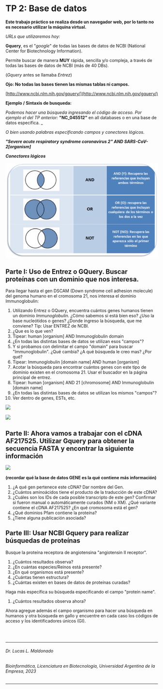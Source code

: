 # TP 2: Base de datos

**Este trabajo práctico se realiza desde un navegador web, por lo tanto no es necesario utilizar la máquina virtual.**

_URLs que utilizaremos hoy:_

**Gquery**, es el "_google_" de todas las bases de datos de NCBI (National Center for Biotechnology Information).

Permite buscar de manera **MUY** rápida, sencilla y/o compleja, a través de todas las bases de datos de NCBI (más de 40 DBs).

(_Gquery_ antes se llamaba _Entrez_)

**Ojo: No todas las bases tienen las mismas tablas ni campos.**

[http://www.ncbi.nlm.nih.gov/gquery/](http://www.ncbi.nlm.nih.gov/gquery/)

**Ejemplo / Sintaxis de busqueda:**

_Podemos hacer una búsqueda ingresando el código de acceso. Por ejemplo el del TP anterior:_ **"NC\_045512"** en all databases o en una base de datos específica. _

_O bien usando palabras especificando campos y conectores lógicos._

_**"Severe acute respiratory syndrome coronavirus 2" AND SARS-CoV-2[organism]**_

_**Conectores lógicos**_

![](https://github.com/BioinformaticaUADE/Bioinformatica-UADE/blob/main/img/conditionals.jpg)

## Parte I: Uso de Entrez o GQuery. Buscar proteínas con un dominio que nos interesa.

Para llegar hasta el gen DSCAM (Down syndrome cell adhesion molecule) del genoma humano en el cromosoma 21, nos interesa el dominio Immunoglobulin:

1. Utilizando Entrez o GQuery, encuentra cuántos genes humanos tienen un dominio _Immunoglobulin_. ¿Cómo sabemos si está bien eso? ¿Uso la base nucleótidos o genes? ¿Donde ingreso la búsqueda, que me conviene? Tip: Usar ENTREZ de NCBI.
  1. ¿Que es lo que ven?
  2. Tipear: human [organism] AND Immunoglobulin domain
  3. ¿En todas las distintas bases de datos se utilizan esos "campos"?
2. Y si probamos con delimitar el campo "domain" para buscar "Immunoglobulin". ¿Qué cambia? ¿A qué búsqueda le creo mas? ¿Por qué?
3. Tipear: Immunoglobulin [domain name] AND human [organism]
4. Acotar la búsqueda para encontrar cuántos genes con este tipo de dominio existen en el cromosoma 21. Usar el buscador en la página principal de entrez.
5. Tipear: human [organism] AND 21 [chromosome] AND Immunoglobulin [domain name]
  1. ¿En todas las distintas bases de datos se utilizan los mismos "campos"?
  2. Ver dentro de genes, ESTs, etc.

![](RackMultipart20230310-1-7kwfa1_html_45f35879539980f1.png)

![](RackMultipart20230310-1-7kwfa1_html_1eb390ac83eeb949.png)

## Parte II: Ahora vamos a trabajar con el cDNA AF217525. Utilizar Gquery para obtener la secuencia FASTA y encontrar la siguiente información

![](RackMultipart20230310-1-7kwfa1_html_b3c88ac2de8eeb56.png)

**(recordar qué la base de datos GENE es la qué contiene más información)**

1. ¿A qué gen pertenece este cDNA? Dar nombre del Gen.
2. ¿Cuántos aminoácidos tiene el producto de la traducción de este cDNA?
3. ¿Cuáles son los IDs de cada posible transcripto de este gen? Confirmar si fueron manual o automáticamente curados (NM o XM). ¿Qué variante contiene el cDNA AF217525? ¿En qué cromosoma está el gen?
4. ¿Qué dominios Pfam contiene la proteína?
5. ¿Tiene alguna publicación asociada?

## Parte III: Usar NCBI Gquery para realizar búsquedas de proteínas

Busque la proteína receptora de angiotensina "angiotensin II receptor".

1. ¿Cuántos resultados observa?
2. ¿En cuántas especies/Reinos está presente?
3. ¿En qué organismos está presente?
4. ¿Cuántas tienen estructura?
5. ¿Cuántas existen en bases de datos de proteínas curadas?

Haga más específica su búsqueda especificando el campo "protein name".

1. ¿Cuántos resultados observa ahora?

Ahora agregue además el campo organismo para hacer una búsqueda en humanos y otra búsqueda en gallo y encuentre en cada caso los códigos de acceso y los identificadores únicos (GI).

<br />
<br />

___
   ###### *Dr. Lucas L. Maldonado*
   ###### *Bioinformática, Licenciatura en Biotecnología, Universidad Argentina de la Empresa, 2023*
___

